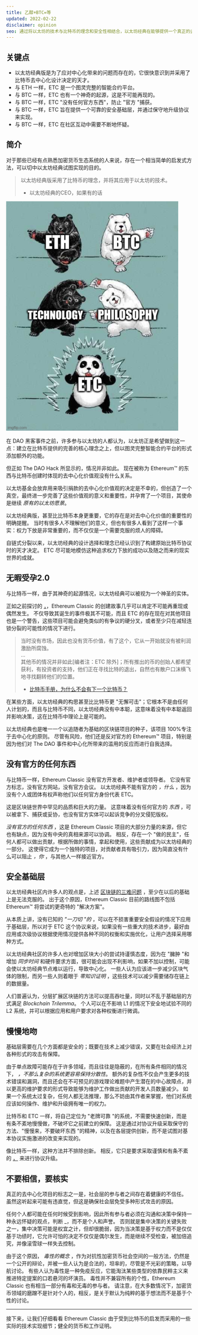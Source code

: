 ```yaml
---
title: 乙醇+BTC=等
updated: 2022-02-22
disclaimer: opinion
seo: 通过将以太坊的技术与比特币的理念和安全性相结合，以太坊经典在能够提供一个真正的去中心化的智能合约平台方面独树一帜。
---
```


## 关键点

- 以太坊经典版是为了应对中心化带来的问题而存在的，它很快意识到并采用了比特币去中心化设计决定的天才。
- 与 ETH 一样，ETC 是一个图灵完整的智能合约平台。
- 与 BTC 一样，ETC 也有一个神奇的起源，这是不可能再现的。
- 与 BTC 一样，ETC "没有任何官方东西"，防止 "官方 "捕获。
- 与 BTC 一样，ETC 旨在提供一个可靠的安全基础层，并通过保守地升级协议来实现。
- 与 BTC 一样，ETC 在社区互动中需要不断地怀疑。

## 简介

对于那些已经有点熟悉加密货币生态系统的人来说，存在一个相当简单的启发式方法，可以切中以太坊经典试图实现的目的。

> 以太坊经典版采用了比特币的理念，并将其应用于以太坊的技术。
> 
> - 以太坊经典的CEO，如果有的话

![乙醇+BTC=等](./ethbtcetc.png)

在 DAO 黑客事件之前，许多参与以太坊的人都认为，以太坊正是希望做到这一点：建立在比特币提供的完善的核心理念之上，但以图灵完整智能合约平台的形式添加额外的功能。

但正如 The DAO Hack 所显示的，情况并非如此。 现在被称为 Ethereum™ 的东西与比特币创建时体现的去中心化价值观没有什么关系。

以太坊基金会放弃用来吸引捐款的去中心化价值观的决定是不幸的，但创造了一个真空，最终进一步完善了这些价值观的意义和重要性，并孕育了一个项目，其使命是继续 _原有的以太坊愿景_。

以太坊经典版，甚至比比特币本身更重要，它的存在是对去中心化价值的重要性的明确提醒。 当时有很多人不理解他们的意义，但也有很多人看到了这样一个事实：权力下放是非常重要的，而不仅仅是一个需要克服的烦人的障碍。

自链式分裂以来，以太坊经典的设计选择和理念已经认识到了构建原始比特币协议时的天才决定。 ETC 尽可能地模仿这种追求权力下放的成功以及随之而来的现实世界的成就。

## 无暇受孕2.0

与比特币一样，由于其神奇的起源情况，以太坊经典可以被视为一个神圣的实体。

正如之前探讨的 [，](/why-classic/genesis#the-immaculate-conception)，Ethereum Classic 的创建故事几乎可以肯定不可能再重现或偶然发生。 不仅导致其诞生的事件极其不可能，而且 ETC 的存在现在对其他项目也是一个警告，这些项目可能会避免类似的有争议的硬分叉，或者至少只在减轻连锁分裂的可能性的情况下进行。

> 当时没有市场，因此也没有货币价值，有了这个，它从一开始就没有被利润激励所腐蚀。   
> ...  
> 其他币的情况并非如此[编者注：ETC 除外]；所有推出的币的创始人都希望获利，有投资者的支持，他们正在寻找比特的退出，自然也有散户口沫横飞地寻找翻转他们的位置。
> 
> - [比特币手册，为什么不会有下一个比特币？](https://thebitcoinmanual.com/articles/why-there-wont-be-a-next-bitcoin/)

在某些方面，以太坊经典的构思甚至比比特币更 "无懈可击"；它根本不是由任何人计划的，而且与比特币不同，以太坊经典没有中本聪，这意味着没有中本聪返回并影响决策，这在比特币中理论上是可能的。

以太坊经典也是唯一一个以追随者为基础的区块链项目的种子，该项目 100%专注于去中心化的原则。 尽管有风险，他们还是反对官方的 Ethereum™ 项目，特别是因为他们对 The DAO 事件和中心化所带来的滥用的反应而进行自我选择。

## 没有官方的任何东西

与比特币一样，Ethereum Classic 没有官方开发者、维护者或领导者。 它没有官方标志，没有官方网站，没有官方会议。 以太坊经典不能有官方的 _，什么_ ，因为没有个人或团体有权声称他们以任何官方身份代表 ETC。

这是区块链世界中罕见的品质和巨大的力量。 这意味着没有任何官方的 _东西_ ，可以被拿下、捕获或妥协，也没有官方实体可以起诉竞争的分叉侵犯版权。

_没有官方的任何东西_ ，这是 Ethereum Classic 项目的大部分力量的来源，但它也有缺点，因为没有中央的真相来源可以协调。 相反，存在一个 "做的民主"，任何人都可以做出贡献，根据所做的事情，拿起和使用，这些贡献成为以太坊经典的一部分。 这使得它成为一个独特的项目，对贡献者具有吸引力，因为简直没有什么可以阻止 _，你_ ，与其他人一样接近官方。

## 安全基础层

以太坊经典社区内许多人的观点是，上述 [区块链的三难问题](/why-classic/decentralism#the-blockchain-trilemma) ，至少在以后的基础上是无法克服的。 出于这个原因，Ethereum Classic 目前的路线图不包括 Ethereum™ 将尝试的更奇特的 "解决方案"。

从本质上讲，没有已知的 _"一刀切 "的_ ，可以在不损害重要安全假设的情况下应用于基础层，所以对于 ETC 这个协议来说，如果没有一些重大的技术进步，最好由应用或次级协议根据使用情况提供各种不同的权衡和实施优化，让用户选择采用哪种方式。

以太坊经典社区的许多人也对增加区块大小的尝试持谨慎态度，因为在 "臃肿 "和增加 _同步时间_ 和硬件要求方面，很可能会出现不利影响，如果不加以控制，可能会使以太坊经典节点难以运行，导致中心化。 一些人认为应该进一步减少区块气体的限制，而另一些人则着眼于 _零知识证明_ ，这些技术可以减少需要储存在链上的数据量。

人们普遍认为，分层扩展区块链的方法可以提高吞吐量，同时以不乱于基础层的方式满足 _Blockchain Trilemma_。 个人可以在不影响 L1 的情况下安全地试验不同的 L2 系统，并可以根据应用和用户要求对各种权衡进行微调。

## 慢慢地吻

基础层需要在几个方面都是安全的；既要在技术上减少错误，又要在社会经济上对各种形式的攻击有保障。

由于单点故障可能存在于许多领域，而且往往是隐蔽的，在所有条件相同的情况下， _，不那么复杂的系统更容易保持分散性_。 额外的复杂性不仅会产生更多的技术错误和漏洞，而且还会在不可预见的游戏理论难题中产生潜在的中心故障点，并以更高的维护要求的形式导致能够为维护工作做出贡献的开发人员数量减少。 如果一个系统太过复杂，任何人都无法推理，那么不妨由其作者来掌握，他们对系统应该如何操作、维护和升级拥有唯一的权力。

比特币和 ETC 一样，将自己定位为 "老牌可靠 "的系统，不需要快速创新，而是有条不紊地慢慢做，不破坏它之前建立的保障。 这是通过对协议升级采取保守的方法、"慢慢来，不要破坏东西 "的精神，以及在各层提供创新，而不是试图对基本协议实施激进的改变来实现的。

像比特币一样，这种方法并不排除创新。 相反，它只是要求采取谨慎和有条不紊的 [，](/knowledge/future#upgrade-process) 来进行协议升级。

## 不要相信，要核实

真正的去中心化项目的标志之一是，社会层的参与者之间存在着健康的不信任。 虽然这听起来可能有违直觉，但这是确保社会层免受多种形式攻击的原因。

任何个人都可能在任何时候受到影响，因此所有参与者必须在沟通和决策中保持一种永远怀疑的观点，判断 \_，而不是个人和声誉。 否则就是集中决策的关键失败之一，集中决策可能是权宜之计，但却很脆弱，因为当决策是基于权力而不是仅仅基于功绩时，它允许可怕的决定不仅仅是偶尔发生，而是继续不受检查，被加倍追究，并像滚雪球一样失去控制。

由于这个原因， _毒性的概念_ ，作为对抗性加密货币社会空间的一般方法，仍然是一个公开的辩论，并被一些人认为是合法的，坦率的，尽管是不光彩的策略，以导航讨论。 有些人认为毒性是一种免疫反应，它能淘汰某些类型的依靠民粹主义来推进特定提案的口若悬河的坏演员。 毒性并不兼容所有的个性，Ethereum Classic 也有相当一部分有毒和无毒的参与者。 请注意，在大多数情况下，加密货币领域的磨蹭不是针对个人的，相反，是关于默认为纯粹的基于想法而不是基于个性的讨论。

---

接下来，让我们仔细看看 Ethereum Classic 由于受到比特币的启发而采用的一些实际的技术实现细节；健全的货币和工作证明。
